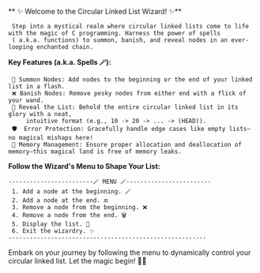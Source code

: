 ** ✨ Welcome to the Circular Linked List Wizard! ✨**


     Step into a mystical realm where circular linked lists come to life with the magic of C programming. Harness the power of spells
     ( a.k.a. functions) to summon, banish, and reveal nodes in an ever-looping enchanted chain.

**Key Features (a.k.a. Spells 🪄):**

     📜 Summon Nodes: Add nodes to the beginning or the end of your linked list in a flash.
     ❌ Banish Nodes: Remove pesky nodes from either end with a flick of your wand.
     👀 Reveal the List: Behold the entire circular linked list in its glory with a neat, 
         intuitive format (e.g., 10 -> 20 -> ... -> (HEAD)).
     🛡️  Error Protection: Gracefully handle edge cases like empty lists—no magical mishaps here!
     🧹 Memory Management: Ensure proper allocation and deallocation of memory—this magical land is free of memory leaks.

**Follow the Wizard's Menu to Shape Your List:**

    ------------------------🪄 MENU 🪄------------------------
     1. Add a node at the beginning. 🪄
     2. Add a node at the end. 🔚
     3. Remove a node from the beginning. ❌
     4. Remove a node from the end. 🗑️
     5. Display the list. 👀
     6. Exit the wizardry. ✨
    --------------------------------------------------------
Embark on your journey by following the menu to dynamically control your circular linked list. Let the magic begin! 🧙‍♂️
